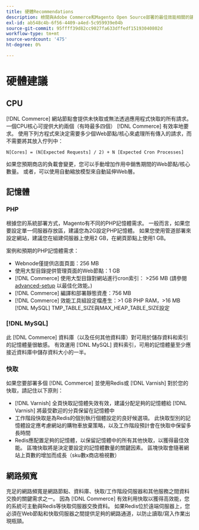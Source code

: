 ```yaml
---
title: 硬體Recommendations
description: 檢閱與Adobe Commerce和Magento Open Source部署的最佳效能相關的建議硬體清單。
exl-id: ab548c4b-6f56-4409-a4ed-5c959939e04b
source-git-commit: 95ffff39d82cc9027fa633dffedf15193040802d
workflow-type: tm+mt
source-wordcount: '475'
ht-degree: 0%

---
```


# 硬體建議

## CPU

[!DNL Commerce] 網站節點會提供未快取或無法透過應用程式快取的所有請求。 一個CPU核心可提供大約兩個（有時最多四個） [!DNL Commerce] 有效率地要求。 使用下列方程式來決定需要多少個Web節點/核心來處理所有傳入的請求，而不需要將其放入佇列中：

```
N[Cores] = (N[Expected Requests] / 2) + N [Expected Cron Processes]
```

如果您預期商店的負載會變更，您可以手動增加作用中銷售期間的Web節點/核心數量。 或者，可以使用自動縮放模型來自動延伸Web層。

## 記憶體

### PHP

根據您的系統部署方式，Magento有不同的PHP記憶體需求。  一般而言，如果您要設定單一伺服器存放區，建議您為2G設定PHP記憶體。  如果您使用管道部署來設定網站，建議您在組建伺服器上使用2 GB，在網頁節點上使用1 GB。

案例和預期的PHP記憶體需求：

* Webnode僅提供店面頁面：256 MB
* 使用大型目錄提供管理頁面的Web節點：1 GB
* [!DNL Commerce] 使用大型目錄對網站進行cron索引： >256 MB (請參閱 [advanced-setup](../performance/advanced-setup.md) 以最佳化效能。)
* [!DNL Commerce] 編譯和部署靜態資產：756 MB
* [!DNL Commerce] 效能工具組設定檔產生：>1 GB PHP RAM，>16 MB [!DNL MySQL] TMP_TABLE_SIZE與MAX_HEAP_TABLE_SIZE設定

### [!DNL MySQL]

此 [!DNL Commerce] 資料庫（以及任何其他資料庫）對可用於儲存資料和索引的記憶體量很敏感。 有效運用 [!DNL MySQL] 資料索引，可用的記憶體量至少應接近資料庫中儲存資料大小的一半。

### 快取

如果您要部署多個 [!DNL Commerce] 並使用Redis或 [!DNL Varnish] 對於您的快取，請記住以下原則：

* [!DNL Varnish] 全頁快取記憶體失效有效，建議分配足夠的記憶體給 [!DNL Varnish] 將最受歡迎的分頁保留在記憶體中
* 工作階段快取是為Redis的個別執行個體設定的良好候選項。  此快取型別的記憶體設定應考慮網站的購物車放棄策略，以及工作階段預計會在快取中保留多長時間
* Redis應配置足夠的記憶體，以保留記憶體中的所有其他快取，以獲得最佳效能。  區塊快取將是決定要設定的記憶體數量的關鍵因素。  區塊快取會隨著網站上頁數的增加而成長（sku數x商店檢視數）

## 網路頻寬

充足的網路頻寬是網路節點、資料庫、快取/工作階段伺服器和其他服務之間資料交換的關鍵需求之一。 因為 [!DNL Commerce] 有效利用快取以獲得高效能，您的系統可主動與Redis等快取伺服器交換資料。 如果Redis位於遠端伺服器上，您必須在Web節點和快取伺服器之間提供足夠的網路通道，以防止讀取/寫入作業出現瓶頸。
